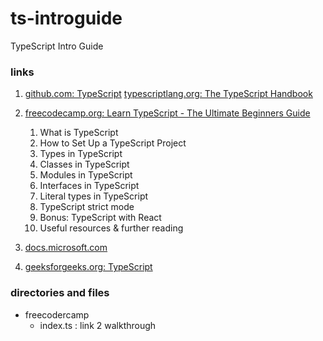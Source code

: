# ts-introguide
TypeScript Intro Guide

### links
1. [github.com: TypeScript](https://github.com/Microsoft/TypeScript)
[typescriptlang.org: The TypeScript Handbook](https://www.typescriptlang.org/docs/handbook/intro.html)
2. [freecodecamp.org: Learn TypeScript - The Ultimate Beginners Guide](https://www.freecodecamp.org/news/learn-typescript-beginners-guide/)
    1. What is TypeScript
    2. How to Set Up a TypeScript Project
    3. Types in TypeScript
    4. Classes in TypeScript
    5. Modules in TypeScript
    6. Interfaces in TypeScript
    7. Literal types in TypeScript
    8. TypeScript strict mode
    9. Bonus: TypeScript with React
    10. Useful resources & further reading

3. [docs.microsoft.com](https://docs.microsoft.com/en-us/learn/modules/typescript-get-started/)
4. [geeksforgeeks.org: TypeScript](https://www.geeksforgeeks.org/typescript/)

### directories and files
* freecodercamp
    - index.ts : link 2 walkthrough
